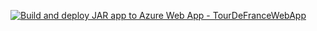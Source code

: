 [![Build and deploy JAR app to Azure Web App - TourDeFranceWebApp](https://github.com/MichaelDyvad/eksamenBackend2022/actions/workflows/master_tourdefrancewebapp.yml/badge.svg)](https://github.com/MichaelDyvad/eksamenBackend2022/actions/workflows/master_tourdefrancewebapp.yml)
